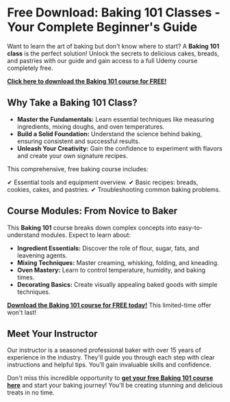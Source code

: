 # Free Download: Baking 101 Classes - Your Complete Beginner's Guide

Want to learn the art of baking but don't know where to start?  A **Baking 101 class** is the perfect solution!  Unlock the secrets to delicious cakes, breads, and pastries with our guide and gain access to a full Udemy course completely free.

[**Click here to download the Baking 101 course for FREE!**](https://udemywork.com/baking-101-classes)

## Why Take a Baking 101 Class?

*   **Master the Fundamentals:** Learn essential techniques like measuring ingredients, mixing doughs, and oven temperatures.
*   **Build a Solid Foundation:**  Understand the science behind baking, ensuring consistent and successful results.
*   **Unleash Your Creativity:** Gain the confidence to experiment with flavors and create your own signature recipes.

This comprehensive, free baking course includes:

✔ Essential tools and equipment overview.
✔ Basic recipes: breads, cookies, cakes, and pastries.
✔ Troubleshooting common baking problems.

## Course Modules: From Novice to Baker

This **Baking 101** course breaks down complex concepts into easy-to-understand modules. Expect to learn about:

*   **Ingredient Essentials:** Discover the role of flour, sugar, fats, and leavening agents.
*   **Mixing Techniques:** Master creaming, whisking, folding, and kneading.
*   **Oven Mastery:** Learn to control temperature, humidity, and baking times.
*   **Decorating Basics:** Create visually appealing baked goods with simple techniques.

[**Download the Baking 101 course for FREE today!**](https://udemywork.com/baking-101-classes)  This limited-time offer won't last!

## Meet Your Instructor

Our instructor is a seasoned professional baker with over 15 years of experience in the industry. They'll guide you through each step with clear instructions and helpful tips. You’ll gain invaluable skills and confidence.

Don't miss this incredible opportunity to **[get your free Baking 101 course here](https://udemywork.com/baking-101-classes)** and start your baking journey! You'll be creating stunning and delicious treats in no time.
